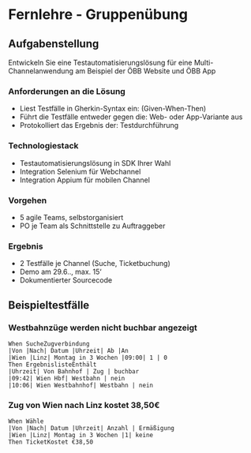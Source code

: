 # Fernlehre - Gruppenübung

## Aufgabenstellung

Entwickeln Sie eine Testautomatisierungslösung für eine Multi-Channelanwendung am Beispiel der ÖBB Website und ÖBB App

### Anforderungen an die Lösung

* Liest Testfälle in Gherkin-Syntax ein: (Given-When-Then)
* Führt die Testfälle entweder gegen die: Web- oder App-Variante aus
* Protokolliert das Ergebnis der:   Testdurchführung

### Technologiestack

* Testautomatisierungslösung in SDK Ihrer Wahl
* Integration Selenium für Webchannel
* Integration Appium für mobilen Channel

### Vorgehen

* 5 agile Teams, selbstorganisiert
* PO je Team als Schnittstelle zu Auftraggeber

### Ergebnis

* 2 Testfälle je Channel (Suche, Ticketbuchung)
* Demo am 29.6.., max. 15‘
* Dokumentierter Sourcecode

## Beispieltestfälle

### Westbahnzüge werden nicht buchbar angezeigt

```Given StarteWebApp
When SucheZugverbindung
|Von |Nach| Datum |Uhrzeit| Ab |An
|Wien |Linz| Montag in 3 Wochen |09:00| 1 | 0
Then ErgebnislisteEnthält
|Uhrzeit| Von Bahnhof | Zug | buchbar
|09:42| Wien Hbf| Westbahn | nein
|10:06| Wien Westbahnhof| Westbahn | nein
```

### Zug von Wien nach Linz kostet 38,50€

```Given StarteWebApp AND NavigiereZuTicketBuchung
When Wähle
|Von |Nach| Datum |Uhrzeit| Anzahl | Ermäßigung
|Wien |Linz| Montag in 3 Wochen |1| keine
Then TicketKostet €38,50
```
